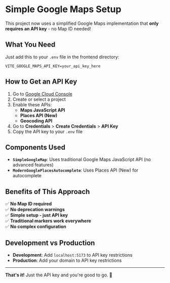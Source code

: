 # Simple Google Maps Setup

This project now uses a simplified Google Maps implementation that **only requires an API key** - no Map ID needed!

## What You Need

Just add this to your `.env` file in the frontend directory:

```env
VITE_GOOGLE_MAPS_API_KEY=your_api_key_here
```

## How to Get an API Key

1. Go to [Google Cloud Console](https://console.cloud.google.com/)
2. Create or select a project
3. Enable these APIs:
   - **Maps JavaScript API**
   - **Places API (New)**
   - **Geocoding API**
4. Go to **Credentials** > **Create Credentials** > **API Key**
5. Copy the API key to your `.env` file

## Components Used

- **`SimpleGoogleMap`**: Uses traditional Google Maps JavaScript API (no advanced features)
- **`ModernGooglePlacesAutocomplete`**: Uses Places API (New) for autocomplete

## Benefits of This Approach

✅ **No Map ID required**  
✅ **No deprecation warnings**  
✅ **Simple setup - just API key**  
✅ **Traditional markers work everywhere**  
✅ **No complex configuration**

## Development vs Production

- **Development**: Add `localhost:5173` to API key restrictions
- **Production**: Add your domain to API key restrictions

---

**That's it!** Just the API key and you're good to go. 🎉 